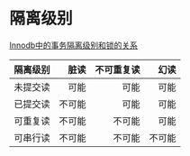 # 隔离级别

[Innodb中的事务隔离级别和锁的关系](https://tech.meituan.com/2014/08/20/innodb-lock.html)

隔离级别|脏读|不可重复读|幻读
---:|---:|---:|---:
未提交读|可能|可能|可能
已提交读|不可能|可能|可能
可重复读|不可能|不可能|可能
可串行读|不可能|不可能|不可能
